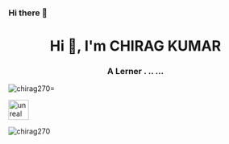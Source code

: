 
### Hi there 👋

<h1 align="center">Hi 👋, I'm CHIRAG KUMAR</h1>
<h3 align="center">A Lerner . .. ...</h3>

<p align="left"> <img src="https://komarev.com/ghpvc/?username=ichiragkumar&label=Profile%20views&color=0e75b6&style=flat" alt="chirag270=" /> </p>

  <img src="https://raw.githubusercontent.com/kenangundogan/fontisto/036b7eca71aab1bef8e6a0518f7329f13ed62f6b/icons/svg/brand/unreal-engine.svg" alt="unreal" width="40"              height="40"/> 
</a>

<br>

<p><img align="left" src="https://www.centenarymacon.org/upcoming-events/2020/2/17/pardon-our-progress?username=ichiragkumar&show_icons=true&locale=en&layout=compact" alt="chirag270" /></p>
<br><br>
&nbsp;
&nbsp;

